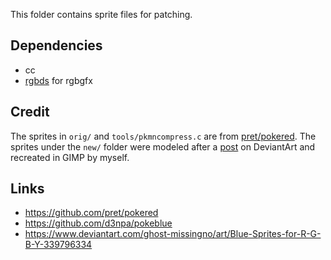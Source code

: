 This folder contains sprite files for patching.

## Dependencies

- cc
- [rgbds](https://github.com/gbdev/rgbds) for rgbgfx

## Credit

The sprites in `orig/` and `tools/pkmncompress.c` are from [pret/pokered](https://github.com/pret/pokered). The sprites under the `new/` folder were modeled after a [post](https://www.deviantart.com/ghost-missingno/art/Blue-Sprites-for-R-G-B-Y-339796334) on DeviantArt and recreated in GIMP by myself.

## Links
- https://github.com/pret/pokered
- https://github.com/d3npa/pokeblue
- https://www.deviantart.com/ghost-missingno/art/Blue-Sprites-for-R-G-B-Y-339796334
